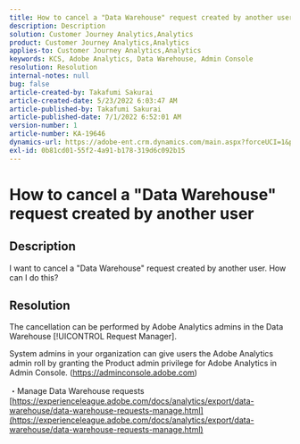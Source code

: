 ```yaml
---
title: How to cancel a "Data Warehouse" request created by another user
description: Description
solution: Customer Journey Analytics,Analytics
product: Customer Journey Analytics,Analytics
applies-to: Customer Journey Analytics,Analytics
keywords: KCS, Adobe Analytics, Data Warehouse, Admin Console
resolution: Resolution
internal-notes: null
bug: false
article-created-by: Takafumi Sakurai
article-created-date: 5/23/2022 6:03:47 AM
article-published-by: Takafumi Sakurai
article-published-date: 7/1/2022 6:52:01 AM
version-number: 1
article-number: KA-19646
dynamics-url: https://adobe-ent.crm.dynamics.com/main.aspx?forceUCI=1&pagetype=entityrecord&etn=knowledgearticle&id=37436d18-5eda-ec11-a7b6-0022480b01c6
exl-id: 0b81cd01-55f2-4a91-b178-319d6c092b15
---
```

# How to cancel a "Data Warehouse" request created by another user

## Description

I want to cancel a "Data Warehouse" request created by another user. How can I do this?

## Resolution


The cancellation can be performed by Adobe Analytics admins in the Data Warehouse [!UICONTROL Request Manager].

System admins in your organization can give users the Adobe Analytics admin roll by granting the Product admin privilege for Adobe Analytics in Admin Console. (https://adminconsole.adobe.com)

・Manage Data Warehouse requests
[https://experienceleague.adobe.com/docs/analytics/export/data-warehouse/data-warehouse-requests-manage.html](https://experienceleague.adobe.com/docs/analytics/export/data-warehouse/data-warehouse-requests-manage.html)
